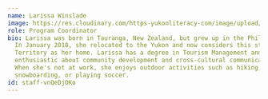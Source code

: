 ```yaml
---
name: Larissa Winslade
image: https://res.cloudinary.com/https-yukonliteracy-com/image/upload/q_35/v1684512428/IMG-5442_ku0uqa.jpg
role: Program Coordinator
bio: Larissa was born in Tauranga, New Zealand, but grew up in the Philippines.
  In January 2018, she relocated to the Yukon and now considers this stunning
  Territory as her home. Larissa has a degree in Tourism Management and is
  enthusiastic about community development and cross-cultural communication.
  When she's not at work, she enjoys outdoor activities such as hiking, camping,
  snowboarding, or playing soccer.
id: staff-vnQeDjOKo
---
```

